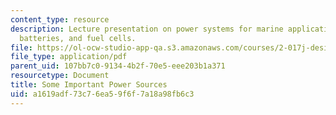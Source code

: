 ```yaml
---
content_type: resource
description: Lecture presentation on power systems for marine applications, fuel engines,
  batteries, and fuel cells.
file: https://ol-ocw-studio-app-qa.s3.amazonaws.com/courses/2-017j-design-of-electromechanical-robotic-systems-fall-2009/a1619adf73c76ea59f6f7a18a98fb6c3_MIT2_017JF09_power.pdf
file_type: application/pdf
parent_uid: 107bb7c0-9134-4b2f-70e5-eee203b1a371
resourcetype: Document
title: Some Important Power Sources
uid: a1619adf-73c7-6ea5-9f6f-7a18a98fb6c3
---
```

